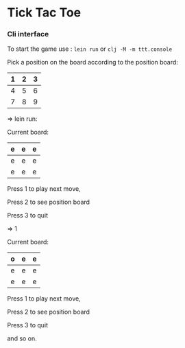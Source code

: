 # Tick Tac Toe 
### Cli interface 

To start the game use : `lein run` or `clj -M -m ttt.console` 

Pick a position on the board according to the position board:

| 1   | 2   | 3   |
|-----|-----|-----|
 | 4   | 5   | 6   |
| 7   | 8   | 9   | 

=> lein run: 

Current board:

| e   | e   | e   |
|-----|-----|-----|
| e   | e   | e   |
| e   | e   | e   | 

Press 1 to play next move, 

Press 2 to see position board

Press 3 to quit


=> 1 

Current board:

| o   | e   | e   |
|-----|-----|-----|
| e   | e   | e   |
| e   | e   | e   | 

Press 1 to play next move,

Press 2 to see position board

Press 3 to quit

and so on. 